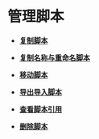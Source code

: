 # 管理脚本<a name="dgc_01_0407"></a>

-   **[复制脚本](复制脚本.md)**  

-   **[复制名称与重命名脚本](复制名称与重命名脚本.md)**  

-   **[移动脚本](移动脚本.md)**  

-   **[导出导入脚本](导出导入脚本.md)**  

-   **[查看脚本引用](查看脚本引用.md)**  

-   **[删除脚本](删除脚本.md)**  


